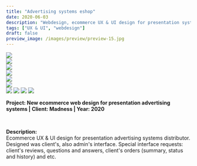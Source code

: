```yaml
---
title: "Advertising systems eshop"
date: 2020-06-03
description: "Webdesign, ecommerce UX & UI design for presentation system distributor."
tags: ["UX & UI", "webdesign"]
draft: false
preview_image: /images/preview/preview-15.jpg
---
```



<div class="col-adapt-single col">


<div class="row-adapt-double row" style="margin: 0 !important;">
<div class="col mr-2" style="padding: 0 !important;">
<img class="my-2" src="/images/ux-ui-webdesign-presentation-systems-madness/content-ux-ui-webdesign-presentation-systems-madness-1.jpg">
</div>
<div class="col ml-2" style="padding: 0 !important;">
<img class="my-2" src="/images/ux-ui-webdesign-presentation-systems-madness/content-ux-ui-webdesign-presentation-systems-madness-2.jpg">
</div>
</div>

<div class="row-adapt-double row" style="margin: 0 !important;">
<div class="col mr-2" style="padding: 0 !important;">
<img class="my-2" src="/images/ux-ui-webdesign-presentation-systems-madness/content-ux-ui-webdesign-presentation-systems-madness-3.jpg">
</div>
<div class="col ml-2" style="padding: 0 !important;">
<img class="my-2" src="/images/ux-ui-webdesign-presentation-systems-madness/content-ux-ui-webdesign-presentation-systems-madness-4.jpg">
</div>
</div>

<div class="row-adapt-double row" style="margin: 0 !important;">
<div class="col mr-2" style="padding: 0 !important;">
<img class="my-2" src="/images/ux-ui-webdesign-presentation-systems-madness/content-ux-ui-webdesign-presentation-systems-madness-5.jpg">
</div>
<div class="col ml-2" style="padding: 0 !important;">
<img class="my-2" src="/images/ux-ui-webdesign-presentation-systems-madness/content-ux-ui-webdesign-presentation-systems-madness-6.jpg">
</div>
</div>

<img class="my-2" src = "/images/ux-ui-webdesign-presentation-systems-madness/content-ux-ui-webdesign-presentation-systems-madness-7.jpg">

<img class="my-2" src = "/images/ux-ui-webdesign-presentation-systems-madness/content-ux-ui-webdesign-presentation-systems-madness-10.jpg">

<img class="my-2" src = "/images/ux-ui-webdesign-presentation-systems-madness/content-ux-ui-webdesign-presentation-systems-madness-8.jpg">

<img class="my-2" src = "/images/ux-ui-webdesign-presentation-systems-madness/content-ux-ui-webdesign-presentation-systems-madness-9.jpg">

</div>

<div class="col-adapt-single col" style="margin-bottom: 5rem !important;">

	
**Project: New ecommerce web design for presentation advertising systems | Client: Madness | Year: 2020**

<br>

**Description:**
<br>
Ecommerce UX & UI design for presentation advertising systems distributor. Designed was client's, also admin's interface. Special interface requests: client's reviews, questions and answers, client's orders (summary, status and history) and etc.

</div>

